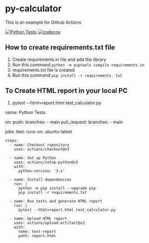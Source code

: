 # py-calculator
This is an example for Github Actions

[![Python Tests](https://github.com/balaji303/py-calculator/actions/workflows/python-test.yml/badge.svg)](https://github.com/balaji303/py-calculator/actions/workflows/python-test.yml)
[![codecov](https://codecov.io/gh/balaji303/py-calculator/graph/badge.svg?token=pS9BQUtSBP)](https://codecov.io/gh/balaji303/py-calculator)

## How to create requirements.txt file

1. Create requirements.in file and add the library
2. Run this command `python -m piptools compile requirements.in`
3. requirements.txt file is created
4. Run this command `pip install -r requirements. txt`

## To Create HTML report in your local PC
1. pytest --html=report.html test_calculator.py


name: Python Tests

on: 
  push:
    branches:
      - main
  pull_request:
    branches:
      - main

jobs:
  test:
    runs-on: ubuntu-latest

    steps:
      - name: Checkout repository
        uses: actions/checkout@v3

      - name: Set up Python
        uses: actions/setup-python@v3
        with:
          python-version: '3.x'

      - name: Install dependencies
        run: |
          python -m pip install --upgrade pip
          pip install -r requirements.txt

      - name: Run tests and generate HTML report
        run: |
          pytest --html=report.html test_calculator.py

      - name: Upload HTML report
        uses: actions/upload-artifact@v3
        with:
          name: test-report
          path: report.html
